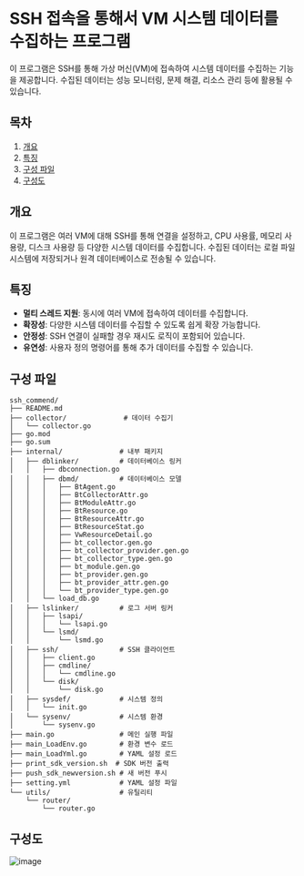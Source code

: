 # SSH 접속을 통해서 VM 시스템 데이터를 수집하는 프로그램

이 프로그램은 SSH를 통해 가상 머신(VM)에 접속하여 시스템 데이터를 수집하는 기능을 제공합니다. 수집된 데이터는 성능 모니터링, 문제 해결, 리소스 관리 등에 활용될 수 있습니다.

## 목차
1. [개요](#개요)
2. [특징](#특징)
3. [구성 파일](#구성-파일)
4. [구성도](#구성도)

## 개요
이 프로그램은 여러 VM에 대해 SSH를 통해 연결을 설정하고, CPU 사용률, 메모리 사용량, 디스크 사용량 등 다양한 시스템 데이터를 수집합니다. 수집된 데이터는 로컬 파일 시스템에 저장되거나 원격 데이터베이스로 전송될 수 있습니다.

## 특징
- **멀티 스레드 지원**: 동시에 여러 VM에 접속하여 데이터를 수집합니다.
- **확장성**: 다양한 시스템 데이터를 수집할 수 있도록 쉽게 확장 가능합니다.
- **안정성**: SSH 연결이 실패할 경우 재시도 로직이 포함되어 있습니다.
- **유연성**: 사용자 정의 명령어를 통해 추가 데이터를 수집할 수 있습니다.

## 구성 파일
```
ssh_commend/
├── README.md
├── collector/              # 데이터 수집기
│   └── collector.go
├── go.mod
├── go.sum
├── internal/              # 내부 패키지
│   ├── dblinker/          # 데이터베이스 링커
│   │   ├── dbconnection.go
│   │   ├── dbmd/          # 데이터베이스 모델
│   │   │   ├── BtAgent.go
│   │   │   ├── BtCollectorAttr.go
│   │   │   ├── BtModuleAttr.go
│   │   │   ├── BtResource.go
│   │   │   ├── BtResourceAttr.go
│   │   │   ├── BtResourceStat.go
│   │   │   ├── VwResourceDetail.go
│   │   │   ├── bt_collector.gen.go
│   │   │   ├── bt_collector_provider.gen.go
│   │   │   ├── bt_collector_type.gen.go
│   │   │   ├── bt_module.gen.go
│   │   │   ├── bt_provider.gen.go
│   │   │   ├── bt_provider_attr.gen.go
│   │   │   └── bt_provider_type.gen.go
│   │   └── load_db.go
│   ├── lslinker/          # 로그 서버 링커
│   │   ├── lsapi/
│   │   │   └── lsapi.go
│   │   └── lsmd/
│   │       └── lsmd.go
│   ├── ssh/               # SSH 클라이언트
│   │   ├── client.go
│   │   ├── cmdline/
│   │   │   └── cmdline.go
│   │   └── disk/
│   │       └── disk.go
│   ├── sysdef/            # 시스템 정의
│   │   └── init.go
│   └── sysenv/            # 시스템 환경
│       └── sysenv.go
├── main.go                # 메인 실행 파일
├── main_LoadEnv.go        # 환경 변수 로드
├── main_LoadYml.go        # YAML 설정 로드
├── print_sdk_version.sh  # SDK 버전 출력
├── push_sdk_newversion.sh # 새 버전 푸시
├── setting.yml            # YAML 설정 파일
└── utils/                 # 유틸리티
    └── router/
        └── router.go
```

## 구성도
![image](https://github.com/swlee3306/ssh_commend/assets/63589323/ff39a809-93c5-4576-a9c0-fe53ca2ad189)


